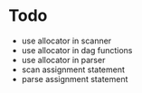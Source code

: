 # Todo
* use allocator in scanner
* use allocator in dag functions
* use allocator in parser
* scan assignment statement
* parse assignment statement